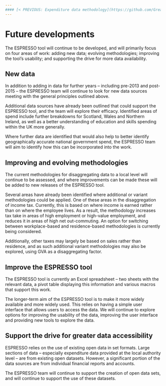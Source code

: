 ```yaml
---
#### [< PREVIOUS: Expenditure data methodology](https://github.com/GreaterManchesterODA/espresso/blob/main/Version%201/Expenditure%20data%20methodology.md) | [Main Intro](https://github.com/GreaterManchesterODA/espresso/blob/main/Version%201/ESPRESSO%20Methodology%20Overview.md)
---
```


# Future developments
The ESPRESSO tool will continue to be developed, and will primarily focus on four areas of work: adding new data; evolving methodologies; improving the tool’s usability; and supporting the drive for more data availability.

## New data
In addition to adding in data for further years – including pre-2013 and post-2015 – the ESPRESSO team will continue to look for new data sources meeting with the general principles outlined above.

Additional data sources have already been outlined that could support the ESPRESSO tool, and the team will explore their efficacy. Identified areas of spend include further breakdowns for Scotland, Wales and Northern Ireland, as well as a better understanding of education and skills spending within the UK more generally.

Where further data are identified that would also help to better identify geographically accurate national government spend, the ESPRESSO team will aim to identify how this can be incorporated into the work.

## Improving and evolving methodologies
The current methodologies for disaggregating data to a local level will continue to be assessed, and where improvements can be made these will be added to new releases of the ESPRESSO tool.

Several areas have already been identified where additional or variant methodologies could be applied. One of these areas in the disaggregation of income tax. Currently, this is based on where income is earned rather than on where the employee lives. As a result, the methodology increases tax take in areas of high employment or high-value employment, and reduces it in areas of high net out-commuting. An option for switching between workplace-based and residence-based methodologies is currently being considered.

Additionally, other taxes may largely be based on sales rather than residence, and as such additional variant methodologies may also be explored, using GVA as a disaggregating factor.

## Improve the ESPRESSO tool
The ESPRESSO tool is currently an Excel spreadsheet – two sheets with the relevant data, a pivot table displaying this information and various macros that support this work.

The longer-term aim of the ESPRESSO tool is to make it more widely available and more widely used. This relies on having a simple user interface that allows users to access the data. We will continue to explore options for improving the usability of the data, improving the user interface and providing new tools to explore the data.

## Support the drive for greater data accessibility
ESPRESSO relies on the use of existing open data in set formats. Large sections of data – especially expenditure data provided at the local authority level – are from existing open datasets. However, a significant portion of the data sources are from individual financial reports and accounts.

The ESPRESSO team will continue to support the creation of open data sets, and will continue to support the use of these datasets.
